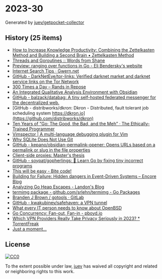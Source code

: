 # 2023-30

Generated by [juev/getpocket-collector](https://github.com/juev/getpocket-collector)

## History (25 items)

- [How to Increase Knowledge Productivity: Combining the Zettelkasten Method and Building a Second Brain • Zettelkasten Method](https://zettelkasten.de/posts/building-a-second-brain-and-zettelkasten/)
- [Threads and Goroutines :: Words from Shane](https://shane.ai/posts/threads-and-goroutines/)
- [Preview: ranging over functions in Go - Eli Bendersky's website](https://eli.thegreenplace.net/2023/preview-ranging-over-functions-in-go)
- [Internet Search Tips · Gwern.net](https://gwern.net/search)
- [GitHub - DarkNetEye/tor-links: Verified darknet market and darknet service links on the Tor Network](https://github.com/DarkNetEye/tor-links)
- [300 Times a Day – Rands in Repose](https://randsinrepose.com/archives/300-times-a-day/)
- [An Integrated Qualitative Analysis Environment with Obsidian](https://fulcra.design/Posts/An-Integrated-Qualitative-Analysis-Environment-with-Obsidian/)
- [GitHub - balzack/databag: A tiny self-hosted federated messenger for the decentralized web.](https://github.com/balzack/databag)
- [GitHub - distribworks/dkron: Dkron - Distributed, fault tolerant job scheduling system https://dkron.io](https://github.com/distribworks/dkron)
- [Ten Years of “Go: The Good, the Bad, and the Meh” · The Ethically-Trained Programmer](https://blog.carlmjohnson.net/post/2023/ten-years-of-go-good-bad-meh/)
- [Vimspector | A multi-language debugging plugin for Vim](https://puremourning.github.io/vimspector-web/)
- [Why SQLite Does Not Use Git](https://sqlite.org/draft/matrix/whynotgit.html)
- [GitHub - kepano/obsidian-permalink-opener: Opens URLs based on a permalink or slug in the file properties](https://github.com/kepano/obsidian-permalink-opener)
- [Client-side proxies: Master's thesis](https://people.dsv.su.se/~jpalme/select/csp/thesis.html)
- [GitHub - soypat/gopherlings: 📘️ Learn Go by fixing tiny incorrect programs](https://github.com/soypat/gopherlings)
- [This will be easy - Bite code!](https://www.bitecode.dev/p/this-will-be-easy)
- [Building for Failure: Hidden dangers in Event-Driven Systems – Encore Blog](https://encore.dev/blog/building-for-failure)
- [Analyzing Go Heap Escapes - Landon's Blog](https://landontclipp.github.io/blog/2023/07/15/analyzing-go-heap-escapes/)
- [termimg package - github.com/srlehn/termimg - Go Packages](https://pkg.go.dev/github.com/srlehn/termimg)
- [Branden J Brown / gotools · GitLab](https://gitlab.com/zephyrtronium/gotools)
- [GitHub - kwakubiney/safehaven: a VPN tunnel](https://github.com/kwakubiney/safehaven)
- [What every IT person needs to know about OpenBSD](https://nxdomain.no/~peter/what_every_it_person_needs_to_know_about_openbsd.html)
- [Go Concurrency: Fan-out, Fan-in - pboyd.io](https://pboyd.io/posts/go-concurrency-fan-out-fan-in/)
- [Which VPN Providers Really Take Privacy Seriously in 2023? * TorrentFreak](https://torrentfreak.com/best-vpn-anonymous-no-logging/)
- [Just a moment...](https://medium.com/obsidian-observer/obsidian-plugins-review-21-9b7e2eb97a55)

## License

[![CC0](https://mirrors.creativecommons.org/presskit/buttons/88x31/svg/cc-zero.svg)](https://creativecommons.org/publicdomain/zero/1.0/)

To the extent possible under law, [juev](https://github.com/juev) has waived all copyright and related or neighboring rights to this work.
